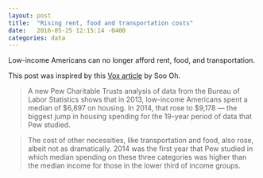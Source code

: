 ```yaml
---
layout: post
title:  "Rising rent, food and transportation costs"
date:   2016-05-25 12:15:14 -0400
categories: data
---
```


Low-income Americans can no longer afford rent, food, and transportation.

This post was inspired by this [Vox article](http://www.vox.com/2016/3/30/11330832/low-income-households-cant-afford-basic-needs) by Soo Oh. 

> A new Pew Charitable Trusts analysis of data from the Bureau of Labor Statistics shows that in 2013, low-income Americans spent a median of $6,897 on housing. In 2014, that rose to $9,178 — the biggest jump in housing spending for the 19-year period of data that Pew studied.

> The cost of other necessities, like transportation and food, also rose, albeit not as dramatically. 2014 was the first year that Pew studied in which median spending on these three categories was higher than the median income for those in the lower third of income groups.